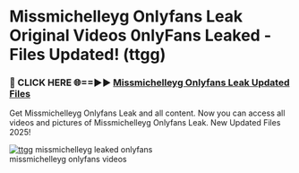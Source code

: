 # Missmichelleyg Onlyfans Leak Original Videos 0nlyFans Leaked - Files Updated! (ttgg)

<h3>🔴 CLICK HERE 🌐==►► <a href="https://tinyurl.com/ms9xzufz" rel="nofollow">Missmichelleyg Onlyfans Leak Updated Files</a></h3>

Get Missmichelleyg Onlyfans Leak and all content. Now you can access all videos and pictures of Missmichelleyg Onlyfans Leak. New Updated Files 2025!

[![ttgg](https://i.imgur.com/ppqm5kG.gif)](https://tinyurl.com/ms9xzufz)
missmichelleyg leaked onlyfans<br>
missmichelleyg onlyfans videos